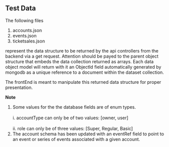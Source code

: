 ## Test Data

The following files
 
 1. accounts.json
 2. events.json
 3. ticketsales.json

represent the data structure to be returned by the api controllers from the backend via
a get request. Attention should be payed to the parent object structure that embeds the data 
collection returned as arrays.
Each data object model will return with it an ObjectId field automatically generated by mongodb
as a unique reference to a document within the dataset collection.  

The frontEnd is meant to manipulate this returned data structure for proper presentation.  

 **Note** <br/>
1. Some values for the the database fields are of enum types. <br/>  
  i. accountType can only be of two values: [owner, user] <br/>  
  ii. role can only be of three values:  [Super, Regular, Basic]  
2. The account schema has been updated with an eventRef field to point to an event or series of events associated with a given account.
